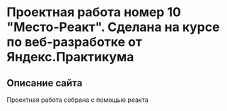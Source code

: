# Проектная работа номер 10 "Место-Реакт". Сделана на курсе по веб-разработке от Яндекс.Практикума
## Описание сайта

Проектная работа собрана с помощью реакта

